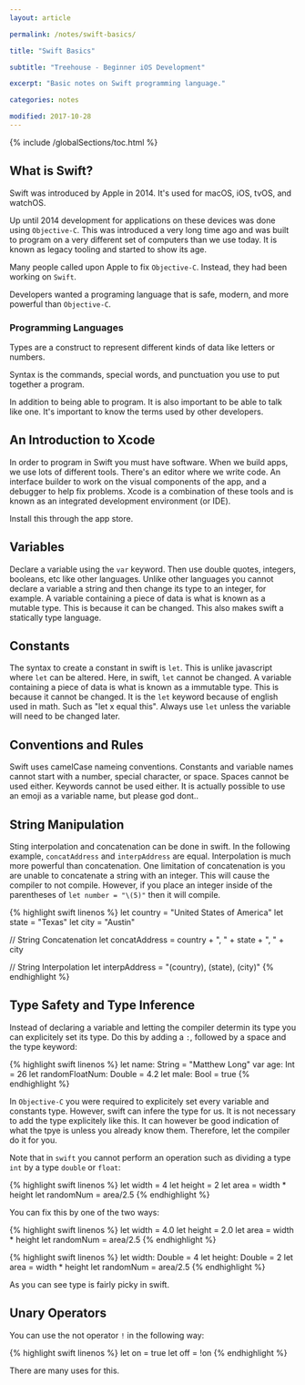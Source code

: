 ```yaml
---
layout: article

permalink: /notes/swift-basics/

title: "Swift Basics"

subtitle: "Treehouse - Beginner iOS Development"

excerpt: "Basic notes on Swift programming language."

categories: notes

modified: 2017-10-28
---
```


{% include /globalSections/toc.html %}

## What is Swift?

Swift was introduced by Apple in 2014. It's used for macOS, iOS, tvOS, and watchOS.

Up until 2014 development for applications on these devices was done using `Objective-C`. This was introduced a very long time ago and was built to program on a very different set of computers than we use today. It is known as legacy tooling and started to show its age.

Many people called upon Apple to fix `Objective-C`. Instead, they had been working on `Swift`.

Developers wanted a programing language that is safe, modern, and more powerful than `Objective-C`.

### Programming Languages

Types are a construct to represent different kinds of data like letters or numbers.

Syntax is the commands, special words, and punctuation you use to put together a program.

In addition to being able to program. It is also important to be able to talk like one. It's important to know the terms used by other developers.

## An Introduction to Xcode

In order to program in Swift you must have software. When we build apps, we use lots of different tools. There's an editor where we write code. An interface builder to work on the visual components of the app, and a debugger to help fix problems. Xcode is a combination of these tools and is known as an integrated development environment (or IDE).

Install this through the app store.

## Variables

Declare a variable using the `var` keyword. Then use double quotes, integers, booleans, etc like other languages. Unlike other languages you cannot declare a variable a string and then change its type to an integer, for example. A variable containing a piece of data is what is known as a mutable type. This is because it can be changed. This also makes swift a statically type language.

## Constants

The syntax to create a constant in swift is `let`. This is unlike javascript where `let` can be altered. Here, in swift, `let` cannot be changed. A variable containing a piece of data is what is known as a immutable type. This is because it cannot be changed. It is the `let` keyword because of english used in math. Such as "let x equal this". Always use `let` unless the variable will need to be changed later.

## Conventions and Rules

Swift uses camelCase nameing conventions. Constants and variable names cannot start with a number, special character, or space. Spaces cannot be used either. Keywords cannot be used either. It is actually possible to use an emoji as a variable name, but please god dont..

## String Manipulation

Sting interpolation and concatenation can be done in swift. In the following example, `concatAddress` and `interpAddress` are equal. Interpolation is much more powerful than concatenation. One limitation of concatenation is you are unable to concatenate a string with an integer. This will cause the compiler to not compile. However, if you place an integer inside of the parentheses of `let number = "\(5)"` then it will compile.

{% highlight swift linenos %}
let country = "United States of America"
let state = "Texas"
let city = "Austin"

// String Concatenation
let concatAddress = country + ", " + state + ", " + city

// String Interpolation
let interpAddress = "\(country), \(state), \(city)"
{% endhighlight %}

## Type Safety and Type Inference

Instead of declaring a variable and letting the compiler determin its type you can explicitely set its type. Do this by adding a `:`, followed by a space and the type keyword:

{% highlight swift linenos %}
let name: String = "Matthew Long"
var age: Int = 26
let randomFloatNum: Double = 4.2
let male: Bool = true
{% endhighlight %}

In `Objective-C` you were required to explicitely set every variable and constants type. However, swift can infere the type for us. It is not necessary to add the type explicitely like this. It can however be good indication of what the tpye is unless you already know them. Therefore, let the compiler do it for you.

Note that in `swift` you cannot perform an operation such as dividing a type `int` by a type `double` or `float`:

{% highlight swift linenos %}
let width = 4
let height = 2
let area = width * height
let randomNum = area/2.5
{% endhighlight %}

You can fix this by one of the two ways:

{% highlight swift linenos %}
let width = 4.0
let height = 2.0
let area = width * height
let randomNum = area/2.5
{% endhighlight %}

{% highlight swift linenos %}
let width: Double = 4
let height: Double = 2
let area = width * height
let randomNum = area/2.5
{% endhighlight %}

As you can see type is fairly picky in swift.

## Unary Operators

You can use the not operator `!` in the following way:

{% highlight swift linenos %}
let on = true
let off = !on
{% endhighlight %}

There are many uses for this.